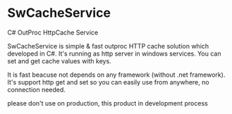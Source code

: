# SwCacheService
C# OutProc HttpCache Service

SwCacheService is simple & fast outproc HTTP cache solution which developed in C#. It's running as http server in windows services. You can set and get cache values with keys.

It is fast beacuse not depends on any framework (without .net framework).
It's support http get and set so you can easily use from anywhere, no connection needed.

please don't use on production, this product in development process
